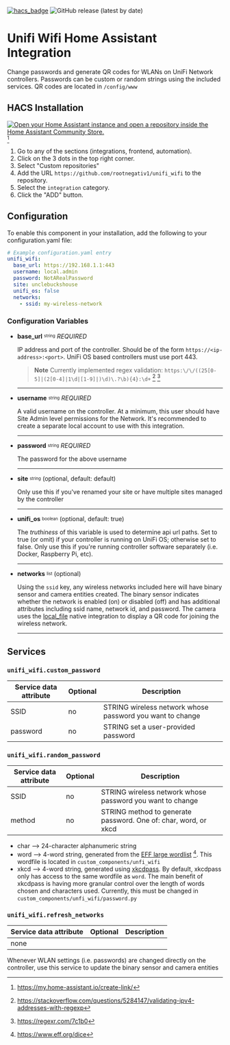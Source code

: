 [![hacs_badge](https://img.shields.io/badge/HACS-Custom-41BDF5.svg?style=for-the-badge)](https://github.com/hacs/integration)
![GitHub release (latest by date)](https://img.shields.io/github/v/release/rootnegativ1/unifi_wifi?color=green&style=for-the-badge)

# Unifi Wifi Home Assistant Integration

Change passwords and generate QR codes for WLANs on UniFi Network controllers. Passwords can be custom or random strings using the included services. QR codes are located in ```/config/www```

## HACS Installation
[![Open your Home Assistant instance and open a repository inside the Home Assistant Community Store.](https://my.home-assistant.io/badges/hacs_repository.svg)](https://my.home-assistant.io/redirect/hacs_repository/?owner=rootnegativ1&repository=unifi_wifi&category=integration) [^1]
1. Go to any of the sections (integrations, frontend, automation).
2. Click on the 3 dots in the top right corner.
3. Select "Custom repositories"
4. Add the URL ```https://github.com/rootnegativ1/unifi_wifi``` to the repository.
5. Select the ```integration``` category.
6. Click the "ADD" button.

## Configuration
To enable this component in your installation, add the following to your configuration.yaml file:
```yaml
# Example configuration.yaml entry
unifi_wifi:
  base_url: https://192.168.1.1:443
  username: local.admin
  password: NotARealPassword
  site: unclebuckshouse
  unifi_os: false
  networks:
    - ssid: my-wireless-network
```

### Configuration Variables
- **base_url** <sup><sub>string</sub></sup> *REQUIRED*

  IP address and port of the controller. Should be of the form ```https://<ip-address>:<port>```. UniFi OS based controllers must use port 443.
    > **Note**
    > Currently implemented regex validation: ```https:\/\/((25[0-5]|(2[0-4]|1\d|[1-9]|)\d)\.?\b){4}:\d+``` [^2] [^3]

  ---

- **username** <sup><sub>string</sub></sup> *REQUIRED*

  A valid username on the controller. At a minimum, this user should have Site Admin level permissions for the Network. It's recommended to create a separate local account to use with this integration.

  ---

- **password** <sup><sub>string</sub></sup> *REQUIRED*

  The password for the above username

  ---

- **site** <sup><sub>string</sub></sup> (optional, default: default)

  Only use this if you've renamed your site or have multiple sites managed by the controller

  ---

- **unifi_os** <sup><sub>boolean</sub></sup> (optional, default: true)

  The *truthiness* of this variable is used to determine api url paths. Set to true (or omit) if your controller is running on UniFi OS; otherwise set to false. Only use this if you're running controller software separately (i.e. Docker, Raspberry Pi, etc).

  ---

- **networks** <sup><sub>list</sub></sup> (optional)

  Using the ```ssid``` key, any wireless networks included here will have binary sensor and camera entities created. The binary sensor indicates whether the network is enabled (on) or disabled (off) and has additional attributes including ssid name, network id, and password. The camera uses the [local_file](https://www.home-assistant.io/integrations/local_file/) native integration to display a QR code for joining the wireless network.

  ---

## Services
### ```unifi_wifi.custom_password```
  | Service data attribute | Optional | Description |
  |---|---|---|
  | SSID | no | STRING wireless network whose password you want to change  |
  | password | no | STRING set a user-provided password |

### ```unifi_wifi.random_password```
  | Service data attribute | Optional | Description |
  |---|---|---|
  | SSID | no | STRING wireless network whose password you want to change  |
  | method | no | STRING method to generate password. One of: char, word, or xkcd |

  - char --> 24-character alphanumeric string
  - word --> 4-word string, generated from the [EFF large wordlist](https://www.eff.org/files/2016/07/18/eff_large_wordlist.txt) [^4]. This wordfile is located in ```custom_components/unfi_wifi```
  - xkcd --> 4-word string, generated using [xkcdpass](https://pypi.org/project/xkcdpass). By default, xkcdpass only has access to the same wordfile as ```word```. The main benefit of xkcdpass is having more granular control over the length of words chosen and characters used. Currently, this must be changed in ```custom_components/unfi_wifi/password.py```

### ```unifi_wifi.refresh_networks```
  | Service data attribute | Optional | Description |
  |---|---|---|
  | none | | |

  Whenever WLAN settings (i.e. passwords) are changed directly on the controller, use this service to update the binary sensor and camera entities

[^1]: https://my.home-assistant.io/create-link/
[^2]: https://stackoverflow.com/questions/5284147/validating-ipv4-addresses-with-regexp
[^3]: https://regexr.com/7c1b0
[^4]: https://www.eff.org/dice
